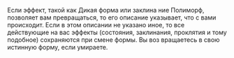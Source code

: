 Если эффект, такой как Дикая форма или заклина ние Полиморф, позволяет вам превращаться, то его описание указывает, что с вами происходит. Если в этом описании не указано иное, то все действующие на вас эффекты (состояния, заклинания, проклятия и тому подобное) сохраняются при смене формы. Вы воз вращаетесь в свою истинную форму, если умираете.